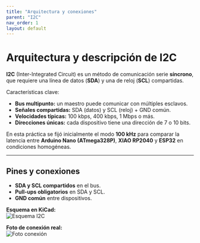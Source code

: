 ```yaml
---
title: "Arquitectura y conexiones"
parent: "I2C"
nav_order: 1
layout: default
---
```


# Arquitectura y descripción de I2C

**I2C** (Inter-Integrated Circuit) es un método de comunicación serie **síncrono**, que requiere una línea de datos (**SDA**) y una de reloj (**SCL**) compartidas.

Características clave:
- **Bus multipunto:** un maestro puede comunicar con múltiples esclavos.  
- **Señales compartidas:** SDA (datos) y SCL (reloj) + GND común.  
- **Velocidades típicas:** 100 kbps, 400 kbps, 1 Mbps o más.  
- **Direcciones únicas:** cada dispositivo tiene una dirección de 7 o 10 bits.  

En esta práctica se fijó inicialmente el modo **100 kHz** para comparar la latencia entre **Arduino Nano (ATmega328P)**, **XIAO RP2040** y **ESP32** en condiciones homogéneas.

---

## Pines y conexiones

- **SDA y SCL compartidos** en el bus.  
- **Pull-ups obligatorios** en SDA y SCL.  
- **GND común** entre dispositivos.  

**Esquema en KiCad:**  
![Esquema I2C](/assets/img/i2c/esquemas/i2c_diagrama.png)

**Foto de conexión real:**  
![Foto conexión](/assets/img/i2c/conexiones/i2c_rp2040_esp32.jpg)
